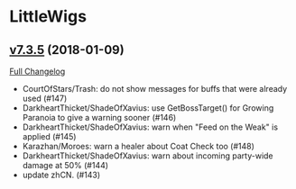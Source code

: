 # LittleWigs

## [v7.3.5](https://github.com/BigWigsMods/LittleWigs/tree/v7.3.5) (2018-01-09)
[Full Changelog](https://github.com/BigWigsMods/LittleWigs/compare/v7.3.4...v7.3.5)

- CourtOfStars/Trash: do not show messages for buffs that were already used (#147)  
- DarkheartThicket/ShadeOfXavius: use GetBossTarget() for Growing Paranoia to give a warning sooner (#146)  
- DarkheartThicket/ShadeOfXavius: warn when "Feed on the Weak" is applied (#145)  
- Karazhan/Moroes: warn a healer about Coat Check too (#148)  
- DarkheartThicket/ShadeOfXavius: warn about incoming party-wide damage at 50% (#144)  
- update zhCN. (#143)  
